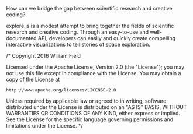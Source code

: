 How can we bridge the gap between scientific research and creative coding?

explore.js is a modest attempt to bring together the fields of scientific research and creative coding. Through an easy-to-use and well-documented API, developers can easily and quickly create compelling interactive visualizations to tell stories of space exploration.

/*
Copyright 2016 William Field

Licensed under the Apache License, Version 2.0 (the "License");
you may not use this file except in compliance with the License.
You may obtain a copy of the License at

    http://www.apache.org/licenses/LICENSE-2.0

Unless required by applicable law or agreed to in writing, software
distributed under the License is distributed on an "AS IS" BASIS,
WITHOUT WARRANTIES OR CONDITIONS OF ANY KIND, either express or implied.
See the License for the specific language governing permissions and
limitations under the License.
*/
